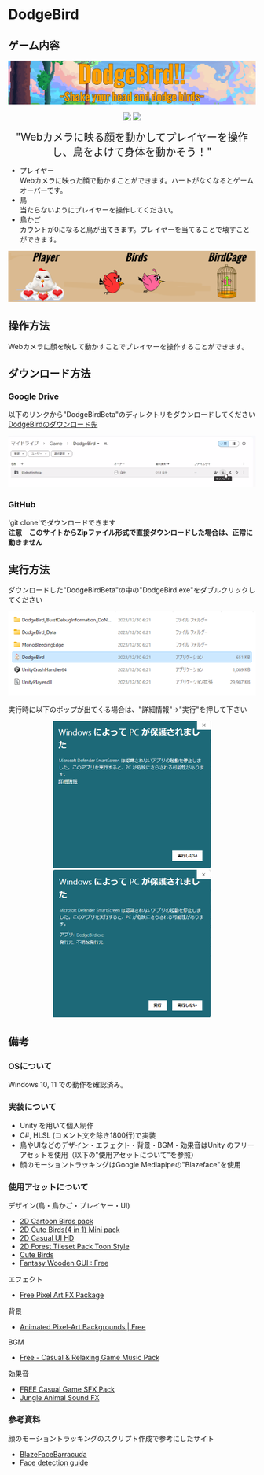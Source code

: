 # DodgeBird
## ゲーム内容

<div align="center">

![Title](Pictures/DodgeBird_title.png)

<p align="center">

<img src="Pictures/DodgeBirdTestPlay1.gif?format=1000w?format=450w" height="180"> 
<img src="Pictures/DodgeBirdTestPlay.gif?format=450w" height="180">
</p>

<span style="font-size: 150%;">"Webカメラに映る顔を動かしてプレイヤーを操作し、鳥をよけて身体を動かそう！"</span>

</div>

- プレイヤー  
    Webカメラに映った顔で動かすことができます。ハートがなくなるとゲームオーバーです。
- 鳥  
    当たらないようにプレイヤーを操作してください。
- 鳥かご  
    カウントが0になると鳥が出てきます。プレイヤーを当てることで壊すことができます。

![Object](Pictures/DodgeBird_object.png)

## 操作方法
Webカメラに顔を映して動かすことでプレイヤーを操作することができます。

## ダウンロード方法
### Google Drive
以下のリンクから"DodgeBirdBeta"のディレクトリをダウンロードしてください  
[DodgeBirdのダウンロード先](https://drive.google.com/drive/folders/1wqQLyg0r-y5tg3V81OV1bKk0fHV_i0zr?usp=sharing)

![Download](Pictures/Download.png)

### GitHub
'git clone'でダウンロードできます  
__注意　このサイトからZipファイル形式で直接ダウンロードした場合は、正常に動きません__

## 実行方法
ダウンロードした"DodgeBirdBeta"の中の"DodgeBird.exe"をダブルクリックしてください

![Download](Pictures/play.png)

実行時に以下のポップが出てくる場合は、"詳細情報"→"実行"を押して下さい

<p align="center">
<img src="Pictures/pop1.png?format=1000w?format=300w" height="300">
<img src="Pictures/pop2.png?format=1000w?format=300w" height="300">

## 備考

### OSについて
Windows 10, 11 での動作を確認済み。

### 実装について
- Unity を用いて個人制作
- C#, HLSL (コメント文を除き1800行)で実装
- 鳥やUIなどのデザイン・エフェクト・背景・BGM・効果音はUnity のフリーアセットを使用（以下の"使用アセットについて"を参照）
- 顔のモーショントラッキングはGoogle Mediapipeの"Blazeface"を使用

### 使用アセットについて

デザイン(鳥・鳥かご・プレイヤー・UI)
- [2D Cartoon Birds pack](https://assetstore.unity.com/packages/2d/characters/2d-cartoon-birds-pack-149167)
- [2D Cute Birds(4 in 1) Mini pack](https://assetstore.unity.com/packages/2d/characters/2d-cute-birds-4-in-1-mini-pack-237273)
- [2D Casual UI HD](https://assetstore.unity.com/packages/2d/gui/icons/2d-casual-ui-hd-82080)
- [2D Forest Tileset Pack Toon Style](https://assetstore.unity.com/packages/2d/environments/2d-forest-tileset-pack-toon-style-93499)
- [Cute Birds](https://assetstore.unity.com/packages/2d/characters/cute-birds-89649)
- [Fantasy Wooden GUI : Free](https://assetstore.unity.com/packages/2d/gui/fantasy-wooden-gui-free-103811)

エフェクト
- [Free Pixel Art FX Package](https://assetstore.unity.com/packages/2d/textures-materials/free-pixel-art-fx-package-185612)

背景
- [Animated Pixel-Art Backgrounds | Free](https://assetstore.unity.com/packages/2d/environments/animated-pixel-art-backgrounds-free-255208)

BGM
- [Free - Casual & Relaxing Game Music Pack](https://assetstore.unity.com/packages/audio/music/free-casual-relaxing-game-music-pack-262740)

効果音
- [FREE Casual Game SFX Pack](https://assetstore.unity.com/packages/audio/sound-fx/free-casual-game-sfx-pack-54116)
- [Jungle Animal Sound FX](https://assetstore.unity.com/packages/audio/sound-fx/animals/jungle-animal-sound-fx-13491)



### 参考資料
顔のモーショントラッキングのスクリプト作成で参考にしたサイト
- [BlazeFaceBarracuda](https://github.com/keijiro/BlazeFaceBarracuda)
- [Face detection guide](https://developers.google.com/mediapipe/solutions/vision/face_detector#get_started)